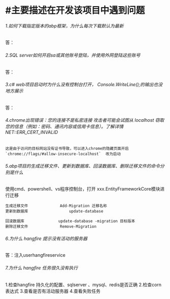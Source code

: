 # #主要描述在开发该项目中遇到问题

###### 1.如何下载指定版本的abp框架，为什么每次下载默认为最新

答：

###### 2.SQL server如何开启sa或其他账号登陆，并使用外网登陆这些账号

答：

###### 3.c# web项目启动时为什么没有控制台打开，   Console.WriteLine();的输出也没地方展示

答：

###### 4.chrome出现错误：您的连接不是私密连接 攻击者可能会试图从 localhost 窃取您的信息（例如：密码、通讯内容或信用卡信息）。了解详情 NET::ERR_CERT_INVALID

```
这是由于访问的目标网站没有证书导致，可以进入chrome的隐藏页面开启`chrome://flags/#allow-insecure-localhost`  改为启动
```

###### 5.abp项目的生成迁移文件、更新到数据库、回滚数据库、删除迁移文件的命令分别是什么

使用cmd、powershell、vs程序控制台，打开 xxx.EntityFrameworkCore模块进行迁移

```
生成迁移文件 				Add-Migration 迁移名称
更新到数据库   				update-database

回滚数据库				update-database -migration 目标版本
删除迁移文件 				Remove-Migration
```

###### 6.为什么 hangfire 提示没有活动的服务器

答：注入userhangfireservice

###### 7.为什么 hangfire 任务很久没有执行

1.检查hangfire 持久化的配置、sqlserver 、mysql、redis是否正确
2.检查corn表达式
3.查看是否有活动服务器
4.查看失败任务


